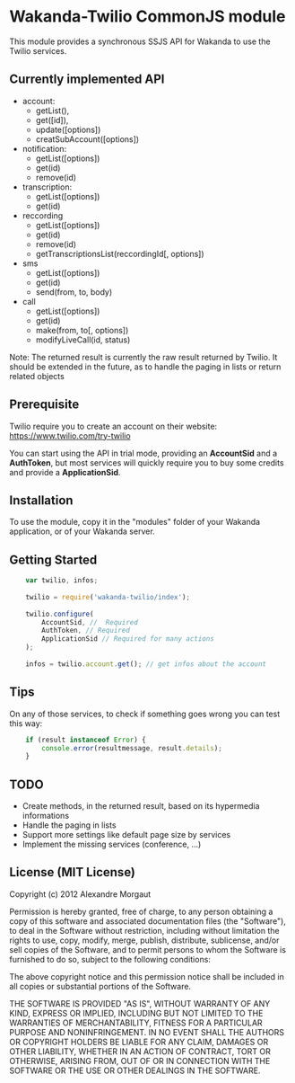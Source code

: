 # Wakanda-Twilio CommonJS module #

This module provides a synchronous SSJS API for Wakanda to use the Twilio services.


## Currently implemented API ##

* account:
	* getList(), 
	* get([id]), 
	* update([options])
	* creatSubAccount([options])
* notification: 
	* getList([options])
	* get(id)
	* remove(id)
* transcription: 
	* getList([options])
	* get(id)
* reccording
	* getList([options])
	* get(id)
	* remove(id)
	* getTranscriptionsList(reccordingId[, options])
* sms
	* getList([options])
	* get(id)
	* send(from, to, body)
* call
	* getList([options])
	* get(id)
	* make(from, to[, options])
	* modifyLiveCall(id, status)


Note: The returned result is currently the raw result returned by Twilio. 
It should be extended in the future, as to handle the paging in lists or return related objects


## Prerequisite ##

Twilio require you to create an account on their website: https://www.twilio.com/try-twilio

You can start using the API in trial mode, providing an **AccountSid** and a **AuthToken**, but most services will quickly require you to buy some credits and provide a **ApplicationSid**.


## Installation ##

To use the module, copy it in the "modules" folder of your Wakanda application, or of your Wakanda server.


## Getting Started ##

```javascript
    var twilio, infos;
    
    twilio = require('wakanda-twilio/index');
    
    twilio.configure(
    	AccountSid, //  Required
    	AuthToken, // Required
    	ApplicationSid // Required for many actions
    );
    
    infos = twilio.account.get(); // get infos about the account
```

## Tips ##

On any of those services, to check if something goes wrong you can test this way:

```javascript
    if (result instanceof Error) {
    	console.error(resultmessage, result.details);
    }
```

## TODO ##

* Create methods, in the returned result, based on its hypermedia informations
* Handle the paging in lists
* Support more settings like default page size by services
* Implement the missing services (conference, ...)

## License (MIT License) ##

Copyright (c) 2012 Alexandre Morgaut

Permission is hereby granted, free of charge, to any person obtaining a copy
of this software and associated documentation files (the "Software"), to deal
in the Software without restriction, including without limitation the rights
to use, copy, modify, merge, publish, distribute, sublicense, and/or sell
copies of the Software, and to permit persons to whom the Software is
furnished to do so, subject to the following conditions:

The above copyright notice and this permission notice shall be included in
all copies or substantial portions of the Software.

THE SOFTWARE IS PROVIDED "AS IS", WITHOUT WARRANTY OF ANY KIND, EXPRESS OR
IMPLIED, INCLUDING BUT NOT LIMITED TO THE WARRANTIES OF MERCHANTABILITY,
FITNESS FOR A PARTICULAR PURPOSE AND NONINFRINGEMENT. IN NO EVENT SHALL THE
AUTHORS OR COPYRIGHT HOLDERS BE LIABLE FOR ANY CLAIM, DAMAGES OR OTHER
LIABILITY, WHETHER IN AN ACTION OF CONTRACT, TORT OR OTHERWISE, ARISING FROM,
OUT OF OR IN CONNECTION WITH THE SOFTWARE OR THE USE OR OTHER DEALINGS IN
THE SOFTWARE.
